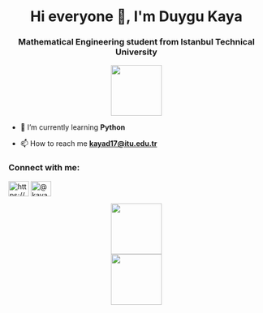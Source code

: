 <h1 align="center">Hi everyone 👋, I'm Duygu Kaya</h1>
<h3 align="center">Mathematical Engineering student from Istanbul Technical University</h3>

<div id="header" align="center">
  <img src="https://media.giphy.com/media/M9gbBd9nbDrOTu1Mqx/giphy.gif" width="100"/>
</div>

- 🌱 I’m currently learning **Python**

- 📫 How to reach me **kayad17@itu.edu.tr**

<h3 align="left">Connect with me:</h3>
<p align="left">
<a href="https://linkedin.com/in/https://www.linkedin.com/in/duygu-kaya-b919741a2/" target="blank"><img align="center" src="https://raw.githubusercontent.com/rahuldkjain/github-profile-readme-generator/master/src/images/icons/Social/linked-in-alt.svg" alt="https://www.linkedin.com/in/duygu-kaya-b919741a2/" height="30" width="40" /></a>
<a href="https://medium.com/@kayad17" target="blank"><img align="center" src="https://raw.githubusercontent.com/rahuldkjain/github-profile-readme-generator/master/src/images/icons/Social/medium.svg" alt="@kayad17" height="30" width="40" /></a>
</p>

<div id="header" align="center">
  <img src="https://media.giphy.com/media/U9DvKcwEVv5njhZRRa/giphy.gif" width="100"/>
</div> 

<div id="header" align="center">
  <img src="https://media.giphy.com/media/umYMU8G2ixG5mJBDo5/giphy.gif" width="100"/>
</div> 



